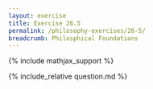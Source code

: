 ```yaml
---
layout: exercise
title: Exercise 26.5
permalink: /philosophy-exercises/26-5/
breadcrumb: Philosphical Foundations
---
```


{% include mathjax_support %}

<div><i class="arrow-up loader" data-chapter="philosophy-exercises" data-exercise="ex_5" data-rating="0"></i></div>
{% include_relative question.md %}
